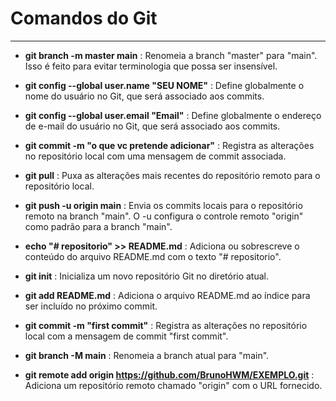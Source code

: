 # Comandos do Git
---
- **git branch -m master main** :
Renomeia a branch "master" para "main". Isso é feito para evitar terminologia que possa ser insensível.

- **git config --global user.name "SEU NOME"** :
Define globalmente o nome do usuário no Git, que será associado aos commits.

- **git config --global user.email "Email"** :
Define globalmente o endereço de e-mail do usuário no Git, que será associado aos commits.

- **git commit -m "o que vc pretende adicionar"** :
Registra as alterações no repositório local com uma mensagem de commit associada.

- **git pull** :
Puxa as alterações mais recentes do repositório remoto para o repositório local.

- **git push -u origin main** :
Envia os commits locais para o repositório remoto na branch "main". O -u configura o controle remoto "origin" como padrão para a branch "main".

- **echo "# repositorio" >> README.md** : 
Adiciona ou sobrescreve o conteúdo do arquivo README.md com o texto "# repositorio".

- **git init** :
Inicializa um novo repositório Git no diretório atual.

- **git add README.md** :
Adiciona o arquivo README.md ao índice para ser incluído no próximo commit.

- **git commit -m "first commit"** :
Registra as alterações no repositório local com a mensagem de commit "first commit".
                                                              
- **git branch -M main** :
Renomeia a branch atual para "main".

- **git remote add origin https://github.com/BrunoHWM/EXEMPLO.git** :
Adiciona um repositório remoto chamado "origin" com o URL fornecido.

